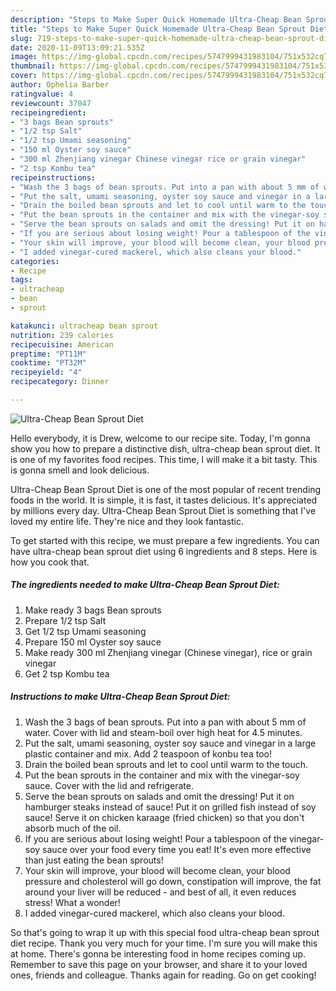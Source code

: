 ```yaml
---
description: "Steps to Make Super Quick Homemade Ultra-Cheap Bean Sprout Diet"
title: "Steps to Make Super Quick Homemade Ultra-Cheap Bean Sprout Diet"
slug: 719-steps-to-make-super-quick-homemade-ultra-cheap-bean-sprout-diet
date: 2020-11-09T13:09:21.535Z
image: https://img-global.cpcdn.com/recipes/5747999431983104/751x532cq70/ultra-cheap-bean-sprout-diet-recipe-main-photo.jpg
thumbnail: https://img-global.cpcdn.com/recipes/5747999431983104/751x532cq70/ultra-cheap-bean-sprout-diet-recipe-main-photo.jpg
cover: https://img-global.cpcdn.com/recipes/5747999431983104/751x532cq70/ultra-cheap-bean-sprout-diet-recipe-main-photo.jpg
author: Ophelia Barber
ratingvalue: 4
reviewcount: 37047
recipeingredient:
- "3 bags Bean sprouts"
- "1/2 tsp Salt"
- "1/2 tsp Umami seasoning"
- "150 ml Oyster soy sauce"
- "300 ml Zhenjiang vinegar Chinese vinegar rice or grain vinegar"
- "2 tsp Kombu tea"
recipeinstructions:
- "Wash the 3 bags of bean sprouts. Put into a pan with about 5 mm of water. Cover with lid and steam-boil over high heat for 4.5 minutes."
- "Put the salt, umami seasoning, oyster soy sauce and vinegar in a large plastic container and mix. Add 2 teaspoon of konbu tea too!"
- "Drain the boiled bean sprouts and let to cool until warm to the touch."
- "Put the bean sprouts in the container and mix with the vinegar-soy sauce. Cover with the lid and refrigerate."
- "Serve the bean sprouts on salads and omit the dressing! Put it on hamburger steaks instead of sauce! Put it on grilled fish instead of soy sauce! Serve it on chicken karaage (fried chicken) so that you don&#39;t absorb much of the oil."
- "If you are serious about losing weight! Pour a tablespoon of the vinegar-soy sauce over your food every time you eat! It&#39;s even more effective than just eating the bean sprouts!"
- "Your skin will improve, your blood will become clean, your blood pressure and cholesterol will go down, constipation will improve, the fat around your liver will be reduced - and best of all, it even reduces stress! What a wonder!"
- "I added vinegar-cured mackerel, which also cleans your blood."
categories:
- Recipe
tags:
- ultracheap
- bean
- sprout

katakunci: ultracheap bean sprout 
nutrition: 239 calories
recipecuisine: American
preptime: "PT11M"
cooktime: "PT32M"
recipeyield: "4"
recipecategory: Dinner

---
```



![Ultra-Cheap Bean Sprout Diet](https://img-global.cpcdn.com/recipes/5747999431983104/751x532cq70/ultra-cheap-bean-sprout-diet-recipe-main-photo.jpg)

Hello everybody, it is Drew, welcome to our recipe site. Today, I'm gonna show you how to prepare a distinctive dish, ultra-cheap bean sprout diet. It is one of my favorites food recipes. This time, I will make it a bit tasty. This is gonna smell and look delicious.

Ultra-Cheap Bean Sprout Diet is one of the most popular of recent trending foods in the world. It is simple, it is fast, it tastes delicious. It's appreciated by millions every day. Ultra-Cheap Bean Sprout Diet is something that I've loved my entire life. They're nice and they look fantastic.




To get started with this recipe, we must prepare a few ingredients. You can have ultra-cheap bean sprout diet using 6 ingredients and 8 steps. Here is how you cook that.

<!--inarticleads1-->

##### The ingredients needed to make Ultra-Cheap Bean Sprout Diet:

1. Make ready 3 bags Bean sprouts
1. Prepare 1/2 tsp Salt
1. Get 1/2 tsp Umami seasoning
1. Prepare 150 ml Oyster soy sauce
1. Make ready 300 ml Zhenjiang vinegar (Chinese vinegar), rice or grain vinegar
1. Get 2 tsp Kombu tea




<!--inarticleads2-->

##### Instructions to make Ultra-Cheap Bean Sprout Diet:

1. Wash the 3 bags of bean sprouts. Put into a pan with about 5 mm of water. Cover with lid and steam-boil over high heat for 4.5 minutes.
1. Put the salt, umami seasoning, oyster soy sauce and vinegar in a large plastic container and mix. Add 2 teaspoon of konbu tea too!
1. Drain the boiled bean sprouts and let to cool until warm to the touch.
1. Put the bean sprouts in the container and mix with the vinegar-soy sauce. Cover with the lid and refrigerate.
1. Serve the bean sprouts on salads and omit the dressing! Put it on hamburger steaks instead of sauce! Put it on grilled fish instead of soy sauce! Serve it on chicken karaage (fried chicken) so that you don&#39;t absorb much of the oil.
1. If you are serious about losing weight! Pour a tablespoon of the vinegar-soy sauce over your food every time you eat! It&#39;s even more effective than just eating the bean sprouts!
1. Your skin will improve, your blood will become clean, your blood pressure and cholesterol will go down, constipation will improve, the fat around your liver will be reduced - and best of all, it even reduces stress! What a wonder!
1. I added vinegar-cured mackerel, which also cleans your blood.




So that's going to wrap it up with this special food ultra-cheap bean sprout diet recipe. Thank you very much for your time. I'm sure you will make this at home. There's gonna be interesting food in home recipes coming up. Remember to save this page on your browser, and share it to your loved ones, friends and colleague. Thanks again for reading. Go on get cooking!
